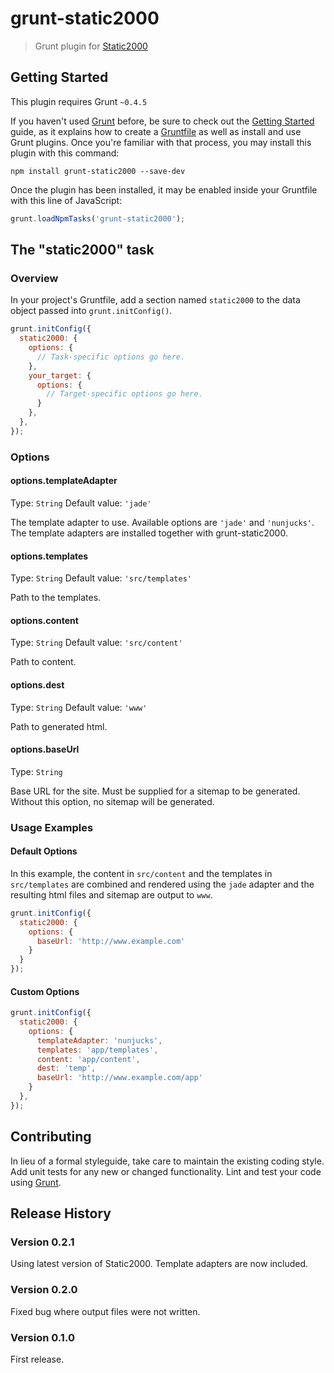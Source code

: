 # grunt-static2000

> Grunt plugin for [Static2000](https://github.com/judas-christ/static2000)

## Getting Started
This plugin requires Grunt `~0.4.5`

If you haven't used [Grunt](http://gruntjs.com/) before, be sure to check out the [Getting Started](http://gruntjs.com/getting-started) guide, as it explains how to create a [Gruntfile](http://gruntjs.com/sample-gruntfile) as well as install and use Grunt plugins. Once you're familiar with that process, you may install this plugin with this command:

```shell
npm install grunt-static2000 --save-dev
```

Once the plugin has been installed, it may be enabled inside your Gruntfile with this line of JavaScript:

```js
grunt.loadNpmTasks('grunt-static2000');
```

## The "static2000" task

### Overview
In your project's Gruntfile, add a section named `static2000` to the data object passed into `grunt.initConfig()`.

```js
grunt.initConfig({
  static2000: {
    options: {
      // Task-specific options go here.
    },
    your_target: {
      options: {
        // Target-specific options go here.
      }
    },
  },
});
```

### Options

#### options.templateAdapter
Type: `String`
Default value: `'jade'`

The template adapter to use. Available options are `'jade'` and `'nunjucks'`. The template adapters are installed together with grunt-static2000.

#### options.templates
Type: `String`
Default value: `'src/templates'`

Path to the templates.

#### options.content
Type: `String`
Default value: `'src/content'`

Path to content.

#### options.dest
Type: `String`
Default value: `'www'`

Path to generated html.

#### options.baseUrl
Type: `String`

Base URL for the site. Must be supplied for a sitemap to be generated. Without this option, no sitemap will be generated.


### Usage Examples

#### Default Options
In this example, the content in `src/content` and the templates in `src/templates` are combined and rendered using the `jade` adapter and the resulting html files and sitemap are output to `www`.

```js
grunt.initConfig({
  static2000: {
    options: {
      baseUrl: 'http://www.example.com'
    }
  }
});
```

#### Custom Options

```js
grunt.initConfig({
  static2000: {
    options: {
      templateAdapter: 'nunjucks',
      templates: 'app/templates',
      content: 'app/content',
      dest: 'temp',
      baseUrl: 'http://www.example.com/app'
    }
  },
});
```

## Contributing
In lieu of a formal styleguide, take care to maintain the existing coding style. Add unit tests for any new or changed functionality. Lint and test your code using [Grunt](http://gruntjs.com/).

## Release History

### Version 0.2.1

Using latest version of Static2000. Template adapters are now included.

### Version 0.2.0

Fixed bug where output files were not written.

### Version 0.1.0

First release.
